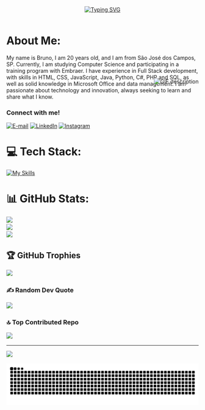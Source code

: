 <div align="center">
  <a href="https://git.io/typing-svg">
    <img src="https://readme-typing-svg.demolab.com?font=Fira+Code&weight=500&size=22&pause=1000&color=32CD32&center=true&vCenter=true&random=false&width=524&lines=Welcome+to+my+profile!" alt="Typing SVG">
  </a>
</div>
<img align="center" alt="" src="https://i.imgur.com/jGruCum.gif">


# About Me:
My name is Bruno, I am 20 years old, and I am from São José dos Campos, SP. Currently, I am studying Computer Science and participating in a training program with Embraer. I have experience in Full Stack development, with skills in HTML, CSS, JavaScript, Java, Python, C#, PHP and SQL, as well as solid knowledge in Microsoft Office and data management. I am passionate about technology and innovation, always seeking to learn and share what I know. 
  <img align="right" alt="GIF description" height="190px" src="https://media3.giphy.com/media/v1.Y2lkPTc5MGI3NjExcW9vM2thMjN5cTF6ZHloY3JhbTJqc2wxcXpkMDFyODRpb2lyZTBpMyZlcD12MV9pbnRlcm5hbF9naWZfYnlfaWQmY3Q9cw/qRJyqHV5qlqCV6qnFy/giphy.gif" style="position: relative; top: -40px;">


<h3 align="left">Connect with me!</h3>

[![E-mail](https://img.shields.io/badge/-Email-000?style=for-the-badge&logo=microsoft-outlook&logoColor=FF00F6&color:FFF)](mailto:brunohenriq893@gmail.com)
[![LinkedIn](https://img.shields.io/badge/-LinkedIn-000?style=for-the-badge&logo=linkedin&logoColor=FF00F6&color:FFF)](https://www.linkedin.com/in/bruno-henrique2804)
[![Instagram](https://img.shields.io/badge/-Instagram-000?style=for-the-badge&logo=instagram&logoColor=FF00F6&color:FFF)](https://www.instagram.com/bh.moura28?igsh=cmY1d2kyZ3pheDhl)

# 💻 Tech Stack:
[![My Skills](https://skillicons.dev/icons?i=html,css,js,java,cs,py,mysql,php,react,nodejs,idea,pycharm,vscode,linux,kali)](https://skillicons.dev)

# 📊 GitHub Stats:
![](https://github-readme-stats.vercel.app/api?username=bruno-moura-2804&theme=dark&hide_border=false&include_all_commits=true&count_private=true)<br/>
![](https://nirzak-streak-stats.vercel.app/?user=bruno-moura-2804&theme=dark&hide_border=false)<br/>
![](https://github-readme-stats.vercel.app/api/top-langs/?username=bruno-moura-2804&theme=dark&hide_border=false&include_all_commits=true&count_private=true&layout=compact)

## 🏆 GitHub Trophies
![](https://github-profile-trophy.vercel.app/?username=bruno-moura-2804&theme=radical&no-frame=false&no-bg=true&margin-w=4)

### ✍️ Random Dev Quote
![](https://quotes-github-readme.vercel.app/api?type=horizontal&theme=radical)

### 🔝 Top Contributed Repo
![](https://github-contributor-stats.vercel.app/api?username=bruno-moura-2804&limit=5&theme=dark&combine_all_yearly_contributions=true)

---
[![](https://visitcount.itsvg.in/api?id=bruno-moura-2804&icon=0&color=0)](https://visitcount.itsvg.in)

<picture align="center">
  <source media="(prefers-color-scheme: dark)" srcset="https://raw.githubusercontent.com/bruno-moura-2804/bruno-moura-2804/output/github-contribution-grid-snake-dark.svg">
  <source media="(prefers-color-scheme: light)" srcset="https://raw.githubusercontent.com/bruno-moura-2804/bruno-moura-2804/output/github-contribution-grid-snake-dark.svg">
  <img align="center" alt="github contribution grid snake animation" src="https://raw.githubusercontent.com/bruno-moura-2804/bruno-moura-2804/output/github-contribution-grid-snake.svg">
</picture>


